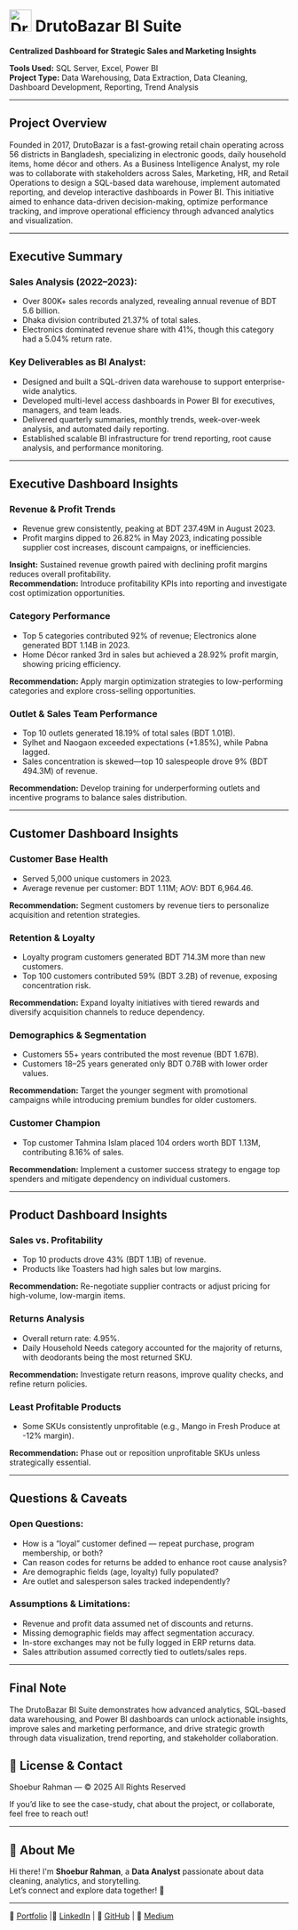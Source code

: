 # <img src="asset/drutobazar-high-resolution-logo-grayscale-transparento.png" alt="DrutoBazar Logo" width="40"/> DrutoBazar BI Suite  
**Centralized Dashboard for Strategic Sales and Marketing Insights**  

**Tools Used:** SQL Server, Excel, Power BI  
**Project Type:** Data Warehousing, Data Extraction, Data Cleaning, Dashboard Development, Reporting, Trend Analysis  

---

## Project Overview  
Founded in 2017, DrutoBazar is a fast-growing retail chain operating across 56 districts in Bangladesh, specializing in electronic goods, daily household items, home décor and others. As a Business Intelligence Analyst, my role was to collaborate with stakeholders across Sales, Marketing, HR, and Retail Operations to design a SQL-based data warehouse, implement automated reporting, and develop interactive dashboards in Power BI. This initiative aimed to enhance data-driven decision-making, optimize performance tracking, and improve operational efficiency through advanced analytics and visualization.

---

## Executive Summary  

### Sales Analysis (2022–2023):
- Over 800K+ sales records analyzed, revealing annual revenue of BDT 5.6 billion.  
- Dhaka division contributed 21.37% of total sales.  
- Electronics dominated revenue share with 41%, though this category had a 5.04% return rate.  

### Key Deliverables as BI Analyst:
- Designed and built a SQL-driven data warehouse to support enterprise-wide analytics.  
- Developed multi-level access dashboards in Power BI for executives, managers, and team leads.  
- Delivered quarterly summaries, monthly trends, week-over-week analysis, and automated daily reporting.  
- Established scalable BI infrastructure for trend reporting, root cause analysis, and performance monitoring.  

---

## Executive Dashboard Insights  

### Revenue & Profit Trends  
- Revenue grew consistently, peaking at BDT 237.49M in August 2023.  
- Profit margins dipped to 26.82% in May 2023, indicating possible supplier cost increases, discount campaigns, or inefficiencies.  

**Insight:** Sustained revenue growth paired with declining profit margins reduces overall profitability.  
**Recommendation:** Introduce profitability KPIs into reporting and investigate cost optimization opportunities.  

### Category Performance  
- Top 5 categories contributed 92% of revenue; Electronics alone generated BDT 1.14B in 2023.  
- Home Décor ranked 3rd in sales but achieved a 28.92% profit margin, showing pricing efficiency.  

**Recommendation:** Apply margin optimization strategies to low-performing categories and explore cross-selling opportunities.  

### Outlet & Sales Team Performance  
- Top 10 outlets generated 18.19% of total sales (BDT 1.01B).  
- Sylhet and Naogaon exceeded expectations (+1.85%), while Pabna lagged.  
- Sales concentration is skewed—top 10 salespeople drove 9% (BDT 494.3M) of revenue.  

**Recommendation:** Develop training for underperforming outlets and incentive programs to balance sales distribution.  

---

## Customer Dashboard Insights  

### Customer Base Health  
- Served 5,000 unique customers in 2023.  
- Average revenue per customer: BDT 1.11M; AOV: BDT 6,964.46.  

**Recommendation:** Segment customers by revenue tiers to personalize acquisition and retention strategies.  

### Retention & Loyalty  
- Loyalty program customers generated BDT 714.3M more than new customers.  
- Top 100 customers contributed 59% (BDT 3.2B) of revenue, exposing concentration risk.  

**Recommendation:** Expand loyalty initiatives with tiered rewards and diversify acquisition channels to reduce dependency.  

### Demographics & Segmentation  
- Customers 55+ years contributed the most revenue (BDT 1.67B).  
- Customers 18–25 years generated only BDT 0.78B with lower order values.  

**Recommendation:** Target the younger segment with promotional campaigns while introducing premium bundles for older customers.  

### Customer Champion  
- Top customer Tahmina Islam placed 104 orders worth BDT 1.13M, contributing 8.16% of sales.  

**Recommendation:** Implement a customer success strategy to engage top spenders and mitigate dependency on individual customers.  

---

## Product Dashboard Insights  

### Sales vs. Profitability  
- Top 10 products drove 43% (BDT 1.1B) of revenue.  
- Products like Toasters had high sales but low margins.  

**Recommendation:** Re-negotiate supplier contracts or adjust pricing for high-volume, low-margin items.  

### Returns Analysis  
- Overall return rate: 4.95%.  
- Daily Household Needs category accounted for the majority of returns, with deodorants being the most returned SKU.  

**Recommendation:** Investigate return reasons, improve quality checks, and refine return policies.  

### Least Profitable Products  
- Some SKUs consistently unprofitable (e.g., Mango in Fresh Produce at -12% margin).  

**Recommendation:** Phase out or reposition unprofitable SKUs unless strategically essential.  

---

## Questions & Caveats  

### Open Questions:
- How is a “loyal” customer defined — repeat purchase, program membership, or both?  
- Can reason codes for returns be added to enhance root cause analysis?  
- Are demographic fields (age, loyalty) fully populated?  
- Are outlet and salesperson sales tracked independently?  

### Assumptions & Limitations:
- Revenue and profit data assumed net of discounts and returns.  
- Missing demographic fields may affect segmentation accuracy.  
- In-store exchanges may not be fully logged in ERP returns data.  
- Sales attribution assumed correctly tied to outlets/sales reps.  

---

## Final Note  
The DrutoBazar BI Suite demonstrates how advanced analytics, SQL-based data warehousing, and Power BI dashboards can unlock actionable insights, improve sales and marketing performance, and drive strategic growth through data visualization, trend reporting, and stakeholder collaboration.

## 📄 License & Contact

Shoebur Rahman — © 2025 All Rights Reserved

If you’d like to see the case-study, chat about the project, or collaborate, feel free to reach out!


---
## 🌟 About Me
Hi there! I'm **Shoebur Rahman**, a **Data Analyst** passionate about data cleaning, analytics, and storytelling.  
Let’s connect and explore data together! 🚀

---
🔗 [Portfolio](https://shoeburrahman.com) |🔗 [LinkedIn](https://www.linkedin.com/in/shoeburrahman/) | 🔗 [GitHub](https://github.com/AnalystShoeb) | 🔗 [Medium](https://medium.com/@analystshoeb)
